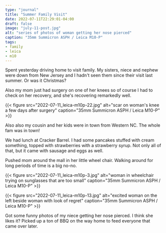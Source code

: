 ```yaml
---
type: "journal"
title: "Summer Family Visit"
date: 2022-07-11T22:29:01-04:00
draft: false
image: "july-11-post.jpg"
alt: "series of photos of woman getting her nose pierced"
caption: "35mm Summicron ASPH / Leica M10-P"
tags:
- family
- leica
- m10
---
```


Spent yesterday driving home to visit family. My sisters, niece and nephew were down from New Jersey and I hadn't seen them since their visit last summer. Or was it Christmas?

Also my mom just had surgery on one of her knees so of course I had to check on her recovery, and she's recovering remarkedly well.

{{< figure src="2022-07-11_leica-m10p-22.jpg" alt="scar on woman's knee a few days after surgery" caption="35mm Summicron ASPH / Leica M10-P" >}}

Also also my cousin and her kids were in town from Western NC. The whole fam was in town!

We had lunch at Cracker Barrel. I had some pancakes stuffed with cream something, topped with strawberries with a strawberry syrup. Not only all of that, but it came with sausage and eggs as well.

Pushed mom around the mall in her little wheel chair. Walking around for long periods of time is a big no-no. 

{{< figure src="2022-07-11_leica-m10p-3.jpg" alt="woman in wheelchair trying on sunglasses that are too small" caption="35mm Summicron ASPH / Leica M10-P" >}}

{{< figure src="2022-07-11_leica-m10p-13.jpg" alt="excited woman on the left beside woman with look of regret" caption="35mm Summicron ASPH / Leica M10-P" >}}

Got some funny photos of my niece getting her nose pierced. I think she likes it? Picked up a ton of BBQ on the way home to feed everyone that came over later. 
